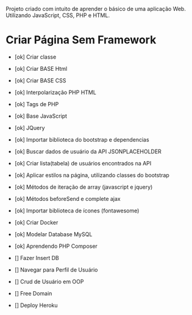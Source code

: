 Projeto criado com intuito de aprender o básico de uma aplicação Web.
Utilizando JavaScript, CSS, PHP e HTML.
# Criar Página Sem Framework

* [ok]  Criar classe


* [ok] Criar BASE Html
* [ok] Criar BASE CSS
* [ok] Interpolarização PHP HTML
* [ok] Tags de PHP
* [ok] Base JavaScript
* [ok] JQuery
* [ok] Importar biblioteca do bootstrap e dependencias
* [ok] Buscar dados de usuário da API JSONPLACEHOLDER
* [ok] Criar lista(tabela) de usuários encontrados na API
* [ok] Aplicar estilos na página, utilizando classes do bootstrap
* [ok] Métodos de iteração de array (javascript e jquery)
* [ok] Métodos beforeSend e complete ajax
* [ok] Importar biblioteca de ícones (fontawesome)
* [ok] Criar Docker 
* [ok] Modelar Database MySQL
* [ok] Aprendendo PHP Composer
* [] Fazer Insert DB
* [] Navegar para Perfil de Usuário
* [] Crud de Usuário em OOP
* [] Free Domain
* [] Deploy Heroku